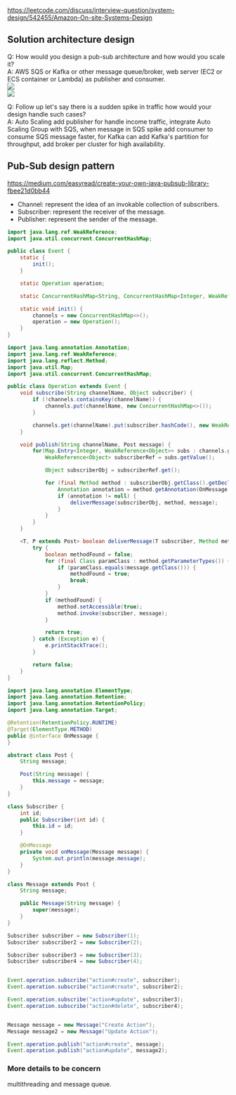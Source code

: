 https://leetcode.com/discuss/interview-question/system-design/542455/Amazon-On-site-Systems-Design  
  
## Solution architecture design
Q: How would you design a pub-sub architecture and how would you scale it?  
A: AWS SQS or Kafka or other message queue/broker, web server (EC2 or ECS container or Lambda) as publisher and consumer.  
![](https://d1.awsstatic.com/product-marketing/Messaging/sns_img_topic.e024462ec88e79ed63d690a2eed6e050e33fb36f.png)  
![](https://d2908q01vomqb2.cloudfront.net/0716d9708d321ffb6a00818614779e779925365c/2017/03/28/Diagram2.png)  
  
Q: Follow up let's say there is a sudden spike in traffic how would your design handle such cases?  
A: Auto Scaling add publisher for handle income traffic, integrate Auto Scaling Group with SQS, when message in SQS spike add consumer to consume SQS message faster, for Kafka can add Kafka's partition for throughput, add broker per cluster for high availability.  
  
  
  
## Pub-Sub design pattern
https://medium.com/easyread/create-your-own-java-pubsub-library-fbee21d0bb44  
* Channel: represent the idea of an invokable collection of subscribers.
* Subscriber: represent the receiver of the message.
* Publisher: represent the sender of the message.  
```java
import java.lang.ref.WeakReference;
import java.util.concurrent.ConcurrentHashMap;

public class Event {
    static {
        init();
    }

    static Operation operation;

    static ConcurrentHashMap<String, ConcurrentHashMap<Integer, WeakReference<Object>>> channels;

    static void init() {
        channels = new ConcurrentHashMap<>();
        operation = new Operation();
    }
}
```

```java
import java.lang.annotation.Annotation;
import java.lang.ref.WeakReference;
import java.lang.reflect.Method;
import java.util.Map;
import java.util.concurrent.ConcurrentHashMap;

public class Operation extends Event {
    void subscribe(String channelName, Object subscriber) {
        if (!channels.containsKey(channelName)) {
            channels.put(channelName, new ConcurrentHashMap<>());
        }

        channels.get(channelName).put(subscriber.hashCode(), new WeakReference<>(subscriber));
    }

    void publish(String channelName, Post message) {
        for(Map.Entry<Integer, WeakReference<Object>> subs : channels.get(channelName).entrySet()) {
            WeakReference<Object> subscriberRef = subs.getValue();

            Object subscriberObj = subscriberRef.get();

            for (final Method method : subscriberObj.getClass().getDeclaredMethods()) {
                Annotation annotation = method.getAnnotation(OnMessage.class);
                if (annotation != null) {
                    deliverMessage(subscriberObj, method, message);
                }
            }
        }
    }

    <T, P extends Post> boolean deliverMessage(T subscriber, Method method, Post message) {
        try {
            boolean methodFound = false;
            for (final Class paramClass : method.getParameterTypes()) {
                if (paramClass.equals(message.getClass())) {
                    methodFound = true;
                    break;
                }
            }
            if (methodFound) {
                method.setAccessible(true);
                method.invoke(subscriber, message);
            }

            return true;
        } catch (Exception e) {
            e.printStackTrace();
        }

        return false;
    }
}
```

```java
import java.lang.annotation.ElementType;
import java.lang.annotation.Retention;
import java.lang.annotation.RetentionPolicy;
import java.lang.annotation.Target;

@Retention(RetentionPolicy.RUNTIME)
@Target(ElementType.METHOD)
public @interface OnMessage {
}
```

```java
abstract class Post {
    String message;

    Post(String message) {
        this.message = message;
    }
}

class Subscriber {
    int id;
    public Subscriber(int id) {
        this.id = id;
    }

    @OnMessage
    private void onMessage(Message message) {
        System.out.println(message.message);
    }
}

class Message extends Post {
    String message;

    public Message(String message) {
        super(message);
    }
}
```

```java
Subscriber subscriber = new Subscriber(1);
Subscriber subscriber2 = new Subscriber(2);

Subscriber subscriber3 = new Subscriber(3);
Subscriber subscriber4 = new Subscriber(4);


Event.operation.subscribe("action#create", subscriber);
Event.operation.subscribe("action#create", subscriber2);

Event.operation.subscribe("action#update", subscriber3);
Event.operation.subscribe("action#delete", subscriber4);


Message message = new Message("Create Action");
Message message2 = new Message("Update Action");

Event.operation.publish("action#create", message);
Event.operation.publish("action#update", message2);
```
  
### More details to be concern
multithreading and message queue.  